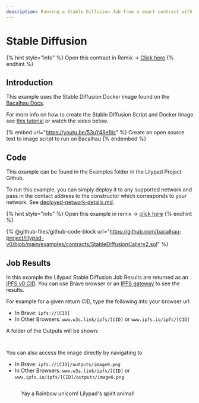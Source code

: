```yaml
---
description: Running a Stable Diffusion Job from a smart contract with Lilypad v0
---
```


# Stable Diffusion

{% hint style="info" %}
Open this contract in Remix -> [Click here](https://remix.etheruem.org/bacalhau-project/lilypad-v0/blob/main/examples/contracts/StableDiffusionCallerv2.sol)
{% endhint %}

## Introduction

This example uses the Stable Diffusion Docker image found on the [Bacalhau Docs](https://docs.bacalhau.org/examples/model-inference/stable-diffusion-gpu/).

For more info on how to create the Stable Diffusion Script and Docker Image see [this tutorial](https://developerally.com/build-your-own-ai-generated-art-nft-dapp) or watch the video below.

{% embed url="https://youtu.be/53uY48e1lis" %}
Create an open source text to image script to run on Bacalhau
{% endembed %}



## Code

This example can be found in the Examples folder in the Lilypad Project Github.

To run this example, you can simply deploy it to any supported network and pass in the contact address to the constructor which corresponds to your network. See [deployed-network-details.md](../lilypad-v0-reference/deployed-network-details.md "mention").

{% hint style="info" %}
Open this example in remix -> [click here](https://remix.ethereum.org/bacalhau-project/lilypad/edit/main/examples/contracts/StableDiffusionCallerv2.sol)
{% endhint %}

{% @github-files/github-code-block url="https://github.com/bacalhau-project/lilypad-v0/blob/main/examples/contracts/StableDiffusionCallerv2.sol" %}

## Job Results

In this example the Lilypad Stable Diffusion Job Results are returned as an [IPFS v0 CID](https://docs.ipfs.tech/concepts/content-addressing/). You can use Brave browser or an [IPFS gateway](https://docs.ipfs.tech/concepts/ipfs-gateway/) to see the results.

For example for a given return CID, type the following into your browser url&#x20;

* In Brave: `ipfs://[CID]`
* In Other Browsers: `www.w3s.link/ipfs/[CID]` or `www.ipfs.io/ipfs/[CID]`



A folder of the Outputs will be shown:

<figure><img src="https://lh6.googleusercontent.com/6IvDLxN0kKF9ng6StFvKQQBe52r6n1qFAvV6D3gnILDL64XLZ535bioFhwJOdNNXY3I5UoXnT6-UMt56I8YqcrLNxyag2Sz4Pbf0EZ_d1RVY_mlz5kLtw26wrwHPNvBBA4WBpnLaNfo5Ek98wWzIpoYziw=s2048" alt=""><figcaption></figcaption></figure>

<figure><img src="https://lh4.googleusercontent.com/oa5LX6P9NjgpVXwmFzeCLLFslHulpQ5WZfufLnceXC5cG99LZrpPmP1fCI_cMo2Xa8Qm3o46u6vAjw6kZLHSke27MjKzjMfWIAPOiZjvPzPzWKqa_mTzlWfZzRtJdk8JvpnsfpzwV8pBrV_x_zi1N-GRbg=s2048" alt=""><figcaption></figcaption></figure>

You can also access the image directly by navigating to

* In Brave: `ipfs://[CID]/outputs/image0.png`
* In Other Browsers: `www.w3s.link/ipfs/[CID]` or `www.ipfs.io/ipfs/[CID]/outputs/image0.png`

<figure><img src="https://lh5.googleusercontent.com/3S4DIyrH9E5uMgDKrXmOk8GhVXARbdW5BjFWQTe3BShJCDUlJDPFVg3L3KJr55edsN9ufeD50U5jUkFtzoBVe3AGHo1i986ypWdivv-mmt_1I2gYy05vZ8cS71_Gl6h3VUmwpFKzt23yOHzPszJLfgc-Qw=s2048" alt=""><figcaption><p>Yay a Rainbow unicorn! Lilypad's spirit animal!</p></figcaption></figure>



